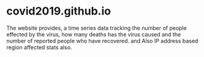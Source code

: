 # covid2019.github.io
The website provides, a time series data tracking the number of people effected by the virus, how many deaths has the virus caused and the number of reported people who have recovered. and Also IP address based region affected stats also. 
